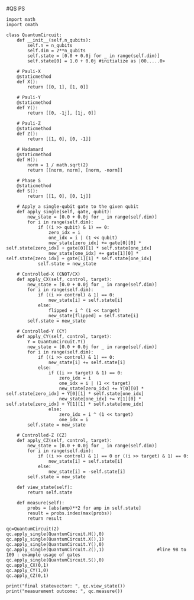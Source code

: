 #QS PS
    
    
    import math 
    import cmath

    class QuantumCircuit:
        def __init__(self,n_qubits):
            self.n = n_qubits
            self.dim = 2**n_qubits
            self.state = [0.0 + 0.0j for _ in range(self.dim)]
            self.state[0] = 1.0 + 0.0j #initialize as |00.....0>
    
        # Pauli-X
        @staticmethod
        def X():
            return [[0, 1], [1, 0]]

        # Pauli-Y
        @staticmethod
        def Y():
            return [[0, -1j], [1j, 0]]

        # Pauli-Z
        @staticmethod
        def Z():
            return [[1, 0], [0, -1]]

        # Hadamard
        @staticmethod
        def H():
            norm = 1 / math.sqrt(2)
            return [[norm, norm], [norm, -norm]]

        # Phase S
        @staticmethod
        def S():
            return [[1, 0], [0, 1j]]

        # Apply a single-qubit gate to the given qubit
        def apply_single(self, gate, qubit):
            new_state = [0.0 + 0.0j for _ in range(self.dim)]
            for i in range(self.dim):
                if ((i >> qubit) & 1) == 0:
                    zero_idx = i
                    one_idx = i | (1 << qubit)
                    new_state[zero_idx] += gate[0][0] * self.state[zero_idx] + gate[0][1] * self.state[one_idx]
                    new_state[one_idx] += gate[1][0] * self.state[zero_idx] + gate[1][1] * self.state[one_idx]
                self.state = new_state

        # Controlled-X (CNOT/CX)
        def apply_CX(self, control, target):
            new_state = [0.0 + 0.0j for _ in range(self.dim)]
            for i in range(self.dim):
                if ((i >> control) & 1) == 0:
                    new_state[i] = self.state[i]
                else:
                    flipped = i ^ (1 << target)
                    new_state[flipped] = self.state[i]
            self.state = new_state

        # Controlled-Y (CY)
        def apply_CY(self, control, target):
            Y = QuantumCircuit.Y()
            new_state = [0.0 + 0.0j for _ in range(self.dim)]
            for i in range(self.dim):
                if ((i >> control) & 1) == 0:
                    new_state[i] += self.state[i]
                else:
                    if ((i >> target) & 1) == 0:
                        zero_idx = i
                        one_idx = i | (1 << target)
                        new_state[zero_idx] += Y[0][0] * self.state[zero_idx] + Y[0][1] * self.state[one_idx]
                        new_state[one_idx] += Y[1][0] * self.state[zero_idx] + Y[1][1] * self.state[one_idx]
                    else:
                        zero_idx = i ^ (1 << target)
                        one_idx = i                    
            self.state = new_state

        # Controlled-Z (CZ)
        def apply_CZ(self, control, target):
            new_state = [0.0 + 0.0j for _ in range(self.dim)]
            for i in range(self.dim):
                if ((i >> control) & 1) == 0 or ((i >> target) & 1) == 0:
                    new_state[i] = self.state[i]
                else:
                    new_state[i] = -self.state[i]
            self.state = new_state

        def view_state(self):
            return self.state

        def measure(self):
            probs = [abs(amp)**2 for amp in self.state]
            result = probs.index(max(probs))
            return result
        
    qc=QuantumCircuit(2)
    qc.apply_single(QuantumCircuit.H(),0)
    qc.apply_single(QuantumCircuit.X(),1)
    qc.apply_single(QuantumCircuit.Y(),0)
    qc.apply_single(QuantumCircuit.Z(),1)                    #line 98 to 109 : example usage of gates
    qc.apply_single(QuantumCircuit.S(),0)
    qc.apply_CX(0,1)
    qc.apply_CY(1,0)
    qc.apply_CZ(0,1)

    print("final statevector: ", qc.view_state())
    print("measurement outcome: ", qc.measure())
    
    











